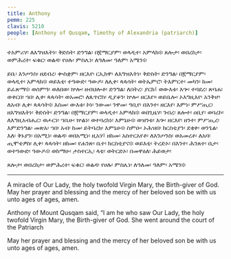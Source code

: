 ```yaml
---
title: Anthony
pemm: 225
clavis: 5210
people: [Anthony of Qusqam, Timothy of Alexandria (patriarch)]
---
```

ተአምሪሃ፡ ለእግዝእትነ፡ ቅድስት፡ ድንግል፡ በ፪ማርያም፡ ወላዲተ፡ አምላክ፨ ጸሎታ፡ ወበረከታ፡ ወምሕረተ፡ ፍቁር፡ ወልዳ፡ የሀሉ፡ ምስሌነ፡ ለዓለመ፡ ዓለም፡ አሜን፨

ይቤ፡ እንጦንስ፡ ዘደብረ፡ ቍስቋም፡ ዘርእየ፡ ርኢክዋ፡ ለእግዝእትነ፡ ቅድስት፡ ድንግል፡ በ፪ማርያም፡ ወላዲተ፡ አምላክ፨ ወይእቲ፡ ተዓውድ፡ ዓውዶ፡ ለሊቀ፡ ጳጳሳት፡ ወትኤምሮ፡ ትእምርተ፡ መካን፡ ከመ፡ ይፈጽማ፨ ወሰምዓ፡ ወለበወ፡ ኵሎ፡ ዘብህሎቶ፡ ድንግል፡ ለበትረ፡ ያርክ፤ ወውእቱ፡ እኍ፡ ተባደረ፡ ጽባሐ፡ ወቀርበ፡ ኀበ፡ ሊቀ፡ ጳጳሳት፡ ወአመሮ፡ ለጴጥሮስ፡ ዲያቆን፡ ኵሎ፡ ዘርእየ። ወይቤሎ፡ ኦእግዚእየ፡ አንቅሆ፡ ለአብ፡ ሊቀ፡ ጳጳሳት፨ እስመ፡ ውእቱ፡ ኮነ፡ ንውመ፡ ንዋመ፡ ዓቢየ፡ በእንተ፡ ዘርእየ፡ እምነ፡ ምሥጢር፡ ዘእግዝእትነ፡ ቅድስት፡ ድንግል፡ በ፪ማርያም፡ ወላዲተ፡ አምላክ፨ ወበጊዜሃ፡ ገብረ፡ ጸሎተ፡ ዐቢየ፡ ወባረኮ፡ ለእግዚአብሔር፡ ወሖርነ፡ ኀቤሁ፡ ኵልነ፡ ወተባረክነ፡ እምኔሁ፨ ወዝንቱ፡ እኍ፡ ዘርእየ፡ ዘንተ፡ ምሥጢረ፡ እምድንግል፡ መጽአ፡ ኀበ፡ አብ፡ ከመ፡ ይትባረክ፡ እምኔሁ፨ ስምዑ፡ ኦሕዝበ፡ ክርስቲያን፡ ደቂቀ፡ ወንጌል፡ እለ፡ ቅኑያን፡ በአሚነ፡ ወልዳ፡ ወበአሚነ፡ ዚአሃ፤ ዘከመ፡ አስተርአየቶ፡ ለእንጦንስ፡ ወአመረቶ፡ ለአባ፡ ጢሞቴዎስ፡ ሊቀ፡ ጳጳሳት፡ ዘከመ፡ የሐንጽ፡ ቤተ፡ ክርስቲያና፨ ወይእቲ፡ ትረድኦ፡ በእንተ፡ ሕንጸተ፡ ቤታ፡ ወተዓውድ፡ ዓውዶ፨ ወከማሁ፡ ታስተርኢ፡ ላቲ፡ ወትርድኦ፡ በመዋዕለ፡ ሕይወታ፡

ጸሎታ፡ ወበረከታ፡ ወምሕረተ፡ ፍቁር፡ ወልዳ፡ የሀሉ፡ ምስሌነ፡ ለዓለመ፡ ዓለም፡ አሜን፨

----

A miracle of Our Lady, the holy twofold Virgin Mary, the Birth-giver of God. May her prayer and blessing and the mercy of her beloved son be with us unto ages of ages, amen.

Anthony of Mount Qusqam said, “I am he who saw Our Lady, the holy twofold Virgin Mary, the Birth-giver of God. She went around the court of the Patriarch

May her prayer and blessing and the mercy of her beloved son be with us unto ages of ages, amen.